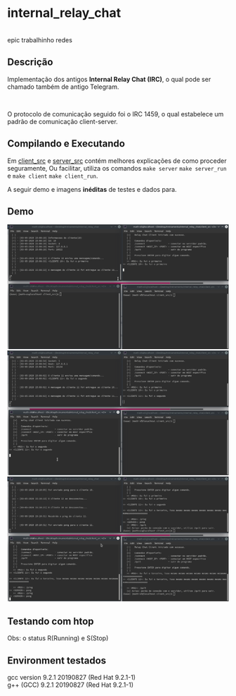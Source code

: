 <h1 style="color=red;">internal_relay_chat</h1>
</br>
epic trabalhinho redes

<h2>Descrição</h2>
<p>Implementação dos antigos <strong>Internal Relay Chat (IRC)</strong>, o qual pode ser chamado também de antigo Telegram.</p>
</br>
<p>O protocolo de comunicação seguido foi o IRC 1459, o qual estabelece um padrão de comunicação client-server.</p>

## Compilando e Executando
Em <a href="/client_src">client_src</a> e <a href="/server_src">server_src</a> contém melhores explicações de como proceder seguramente,
Ou facilitar, utiliza os comandos `make server` `make server_run` e  `make client` `make client_run`.

<p>A seguir demo e imagens <strong>inéditas</strong> de testes e dados para.</p>
<h2>Demo</h2>
<div style="display:inline-block;">
	<img src="assets/primeiro_client.png" alt="client"></img>
	<img src="assets/segundo_client.png" alt="client"></img>
	<img src="assets/terceiro_client.png" alt="client"></img>
</div>

<h2>Testando com htop</h2>
<p>Obs: o status R(Running) e S(Stop)</p>

<h2>Environment testados</h2>
<p>gcc version 9.2.1 20190827 (Red Hat 9.2.1-1)</br> 
g++ (GCC) 9.2.1 20190827 (Red Hat 9.2.1-1)</br>
</p>
